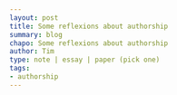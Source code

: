 ```yaml
---
layout: post
title: Some reflexions about authorship
summary: blog
chapo: Some reflexions about authorship
author: Tim
type: note | essay | paper (pick one)
tags:
- authorship
---
```


